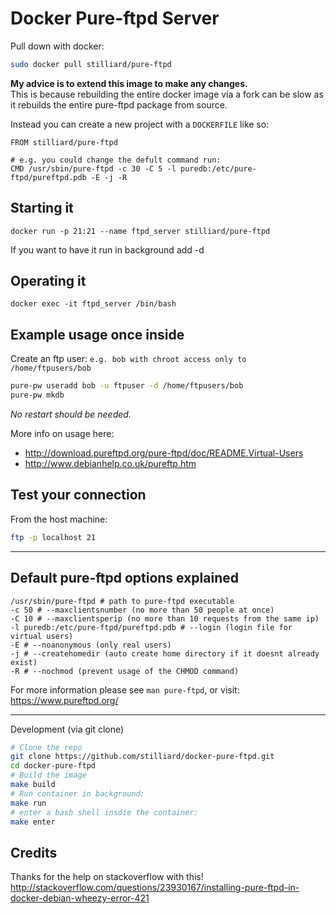 
Docker Pure-ftpd Server
============================

Pull down with docker:
```bash
sudo docker pull stilliard/pure-ftpd
```

**My advice is to extend this image to make any changes.**  
This is because rebuilding the entire docker image via a fork can be slow as it rebuilds the entire pure-ftpd package from source. 

Instead you can create a new project with a `DOCKERFILE` like so:

```
FROM stilliard/pure-ftpd

# e.g. you could change the defult command run:
CMD /usr/sbin/pure-ftpd -c 30 -C 5 -l puredb:/etc/pure-ftpd/pureftpd.pdb -E -j -R 
```


Starting it 
------------------------------

`docker run -p 21:21 --name ftpd_server stilliard/pure-ftpd `

If you want to have it run in background add -d

Operating it
------------------------------

`docker exec -it ftpd_server /bin/bash`

Example usage once inside
------------------------------

Create an ftp user: `e.g. bob with chroot access only to /home/ftpusers/bob`
```bash
pure-pw useradd bob -u ftpuser -d /home/ftpusers/bob
pure-pw mkdb
```
*No restart should be needed.*

More info on usage here:

- http://download.pureftpd.org/pure-ftpd/doc/README.Virtual-Users
- http://www.debianhelp.co.uk/pureftp.htm


Test your connection
-------------------------
From the host machine:
```bash
ftp -p localhost 21
```

----------------------------------------

Default pure-ftpd options explained
-------------------------------------

```
/usr/sbin/pure-ftpd # path to pure-ftpd executable
-c 50 # --maxclientsnumber (no more than 50 people at once)
-C 10 # --maxclientsperip (no more than 10 requests from the same ip)
-l puredb:/etc/pure-ftpd/pureftpd.pdb # --login (login file for virtual users)
-E # --noanonymous (only real users)
-j # --createhomedir (auto create home directory if it doesnt already exist)
-R # --nochmod (prevent usage of the CHMOD command)
```

For more information please see `man pure-ftpd`, or visit: https://www.pureftpd.org/

----------------------------------------


Development (via git clone)
```bash
# Clone the repo
git clone https://github.com/stilliard/docker-pure-ftpd.git
cd docker-pure-ftpd
# Build the image
make build
# Run container in background:
make run
# enter a bash shell insdie the container:
make enter
```

Credits
-------------
Thanks for the help on stackoverflow with this!
http://stackoverflow.com/questions/23930167/installing-pure-ftpd-in-docker-debian-wheezy-error-421
